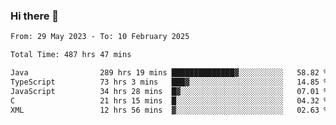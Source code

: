 ### Hi there 👋

<!--START_SECTION:waka-->

```txt
From: 29 May 2023 - To: 10 February 2025

Total Time: 487 hrs 47 mins

Java                289 hrs 19 mins ██████████████▓░░░░░░░░░░   58.82 %
TypeScript          73 hrs 3 mins   ███▓░░░░░░░░░░░░░░░░░░░░░   14.85 %
JavaScript          34 hrs 28 mins  █▓░░░░░░░░░░░░░░░░░░░░░░░   07.01 %
C                   21 hrs 15 mins  █░░░░░░░░░░░░░░░░░░░░░░░░   04.32 %
XML                 12 hrs 56 mins  ▓░░░░░░░░░░░░░░░░░░░░░░░░   02.63 %
```

<!--END_SECTION:waka-->
<!--
**the-beef-calculator/the-beef-calculator** is a ✨ _special_ ✨ repository because its `README.md` (this file) appears on your GitHub profile.

Here are some ideas to get you started:

- 🔭 I’m currently working on ...
- 🌱 I’m currently learning ...
- 👯 I’m looking to collaborate on ...
- 🤔 I’m looking for help with ...
- 💬 Ask me about ...
- 📫 How to reach me: ...
- 😄 Pronouns: ...
- ⚡ Fun fact: ...
-->
